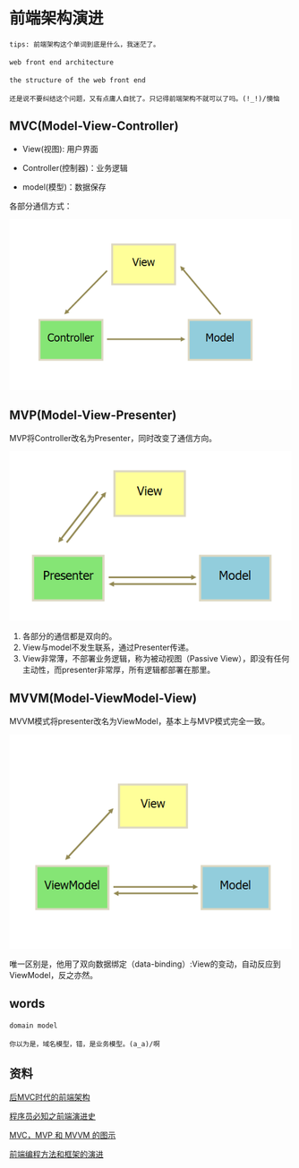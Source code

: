 # 前端架构演进

	tips: 前端架构这个单词到底是什么，我迷茫了。

	web front end architecture

	the structure of the web front end

	还是说不要纠结这个问题，又有点庸人自扰了。只记得前端架构不就可以了吗。(!_!)/懊恼

## MVC(Model-View-Controller)

- View(视图): 用户界面

- Controller(控制器)：业务逻辑

- model(模型)：数据保存

各部分通信方式：

![igm](./imgs/architecture/mvc1.png)

## MVP(Model-View-Presenter)

MVP将Controller改名为Presenter，同时改变了通信方向。

![mvp](./imgs/architecture/mvp.png)

1. 各部分的通信都是双向的。
2. View与model不发生联系，通过Presenter传递。
3. View非常薄，不部署业务逻辑，称为被动视图（Passive View），即没有任何主动性，而presenter非常厚，所有逻辑都部署在那里。


## MVVM(Model-ViewModel-View)

MVVM模式将presenter改名为ViewModel，基本上与MVP模式完全一致。

![mvvm](./imgs/architecture/mvvm.png)

唯一区别是，他用了双向数据绑定（data-binding）:View的变动，自动反应到ViewModel，反之亦然。










## words

	domain model
	
	你以为是，域名模型，错，是业务模型。(a_a)/啊

## 资料

[后MVC时代的前端架构](http://www.tych.io/tech/2017/02/17/frontend-architecture.html)

[程序员必知之前端演进史](https://linux.cn/article-6672-1.html)

[MVC，MVP 和 MVVM 的图示](http://www.ruanyifeng.com/blog/2015/02/mvcmvp_mvvm.html)

[前端编程方法和框架的演进](https://taijiweb.github.io/2016/06/29/框架的演进/)